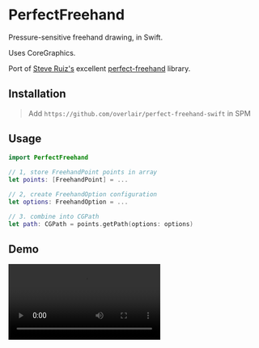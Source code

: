 #  PerfectFreehand

Pressure-sensitive freehand drawing, in Swift.

Uses CoreGraphics. 

Port of [Steve Ruiz's](https://github.com/steveruizok) excellent [perfect-freehand](https://github.com/steveruizok/perfect-freehand) library.

## Installation

> Add `https://github.com/overlair/perfect-freehand-swift` in SPM
 
## Usage

```swift
import PerfectFreehand
 
// 1, store FreehandPoint points in array
let points: [FreehandPoint] = ...

// 2, create FreehandOption configuration
let options: FreehandOption = ...

// 3. combine into CGPath
let path: CGPath = points.getPath(options: options)

```
## Demo

![](PerfectFreehandDemo-1.mov)
